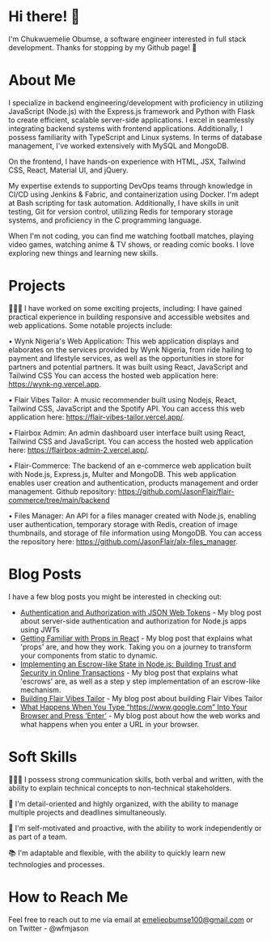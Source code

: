 # Hi there! 👋

I'm Chukwuemelie Obumse, a software engineer interested in full stack development. Thanks for stopping by my Github page! 🚀

# About Me

I specialize in backend engineering/development with proficiency in utilizing JavaScript (Node.js) with the Express.js framework and Python with Flask to create efficient, scalable server-side applications. I excel in seamlessly integrating backend systems with frontend applications. Additionally, I possess familiarity with TypeScript and Linux systems. In terms of database management, I've worked extensively with MySQL and MongoDB.

On the frontend, I have hands-on experience with HTML, JSX, Tailwind CSS, React, Material UI, and jQuery.

My expertise extends to supporting DevOps teams through knowledge in CI/CD using Jenkins & Fabric, and containerization using Docker. I'm adept at Bash scripting for task automation. Additionally, I have skills in unit testing, Git for version control, utilizing Redis for temporary storage systems, and proficiency in the C programming language.


When I'm not coding, you can find me watching football matches, playing video games, watching anime & TV shows, or reading comic books. I love exploring new things and learning new skills.


# Projects

👨🏾‍💻 I have worked on some exciting projects, including:
 I have gained practical experience in building responsive and accessible websites and web applications. Some notable projects include:

•	Wynk Nigeria's Web Application: This web application displays and elaborates on the services provided by Wynk Nigeria, from ride hailing to payment and lifestyle services, as well as the opportunities in store for partners and potential partners. It was built using React, JavaScript and Tailwind CSS You can access the hosted web application here: https://wynk-ng.vercel.app.

•	Flair Vibes Tailor: A music recommender built using Nodejs, React, Tailwind CSS, JavaScript and the Spotify API. You can access this web application here: https://flair-vibes-tailor.vercel.app/.

•	Flairbox Admin: An admin dashboard user interface built using React, Tailwind CSS and JavaScript. You can access the hosted web application here: https://flairbox-admin-2.vercel.app/.

•	Flair-Commerce: The backend of an e-commerce web application built with Node.js, Express.js, Multer and MongoDB. This web application enables user creation and authentication, products management and order management. Github repository: https://github.com/JasonFlair/flair-commerce/tree/main/backend

•	Files Manager: An API for a files manager created with Node.js, enabling user authentication, temporary storage with Redis, creation of image thumbnails, and storage of file information using MongoDB. You can access the repository here: https://github.com/JasonFlair/alx-files_manager.


# Blog Posts

I have a few blog posts you might be interested in checking out:

- [Authentication and Authorization with JSON Web Tokens](https://medium.com/@emelieobumse100/the-definitive-guide-to-authentication-and-authorization-with-json-web-tokens-everything-you-need-5bc7795cb668) - My blog post about server-side authentication and authorization for Node.js apps using JWTs
- [Getting Familiar with Props in React](https://medium.com/@emelieobumse100/getting-familiar-with-props-in-react-5abdcaae8b04) - My blog post that explains what 'props' are, and how they work. Taking you on a journey to transform your components from static to dynamic.
- [Implementing an Escrow-like State in Node.js: Building Trust and Security in Online Transactions](https://blog.stackademic.com/implementing-an-escrow-like-state-in-node-js-building-trust-and-security-in-online-transactions-a8058144c005) - My blog post that explains what 'escrows' are, as well as a step y step implementation of an escrow-like mechanism.
- [Building Flair Vibes Tailor](https://medium.com/@emelieobumse100/building-flair-vibes-tailor-a-personalised-music-recommender-c3a0f042faa2) - My blog post about building Flair Vibes Tailor
- [What Happens When You Type “https://www.google.com” Into Your Browser and Press ‘Enter’](https://medium.com/@emelieobumse100/what-happens-when-you-type-https-www-google-com-into-your-browser-and-press-enter-bc0b0d8c7d08) - My blog post about how the web works and what happens when you enter a URL in your browser.


# Soft Skills

👨🏾‍💼 I possess strong communication skills, both verbal and written, with the ability to explain technical concepts to non-technical stakeholders.

📝 I'm detail-oriented and highly organized, with the ability to manage multiple projects and deadlines simultaneously.

💪 I'm self-motivated and proactive, with the ability to work independently or as part of a team.

📚 I'm adaptable and flexible, with the ability to quickly learn new technologies and processes.


# How to Reach Me

Feel free to reach out to me via email at emelieobumse100@gmail.com or on Twitter - @wfmjason
